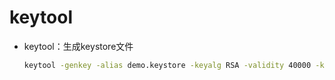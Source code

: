 # keytool

* keytool：生成keystore文件
  ```bash
  keytool -genkey -alias demo.keystore -keyalg RSA -validity 40000 -keystore demo.keystore
  ```
